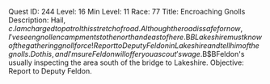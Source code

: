 Quest ID: 244
Level: 16
Min Level: 11
Race: 77
Title: Encroaching Gnolls
Description: Hail, $c.I am charged to patrol this stretch of road.Although the road is safe for now, I've seen gnoll encampments to the north and east of here.$B$BLakeshire must know of the gathering gnoll force!Report to Deputy Feldon in Lakeshire and tell him of the gnolls.Do this, and I'm sure Feldon will offer you a scout's wage.$B$BFeldon's usually inspecting the area south of the bridge to Lakeshire.
Objective: Report to Deputy Feldon.
